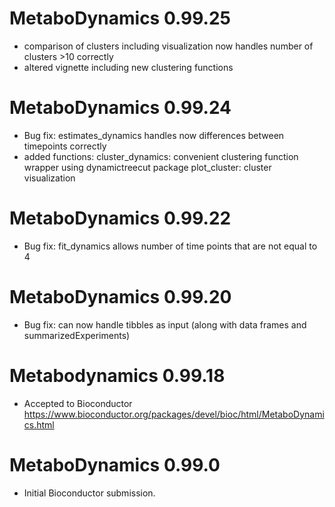# MetaboDynamics 0.99.25
* comparison of clusters including visualization now handles number of clusters >10 correctly
* altered vignette including new clustering functions

# MetaboDynamics 0.99.24

* Bug fix: estimates_dynamics handles now differences between timepoints correctly
* added functions: cluster_dynamics: convenient clustering function wrapper using dynamictreecut package
                    plot_cluster: cluster visualization

# MetaboDynamics 0.99.22

* Bug fix: fit_dynamics allows number of time points that are not equal to 4

# MetaboDynamics 0.99.20

* Bug fix: can now handle tibbles as input (along with data frames and summarizedExperiments)

# Metabodynamics 0.99.18

* Accepted to Bioconductor https://www.bioconductor.org/packages/devel/bioc/html/MetaboDynamics.html 

# MetaboDynamics 0.99.0

* Initial Bioconductor submission.


